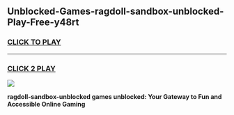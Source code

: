 
## Unblocked-Games-ragdoll-sandbox-unblocked-Play-Free-y48rt
<h3>
<a href="https://premium76.site?title=ragdoll-sandbox-unblocked&ref=20M">CLICK TO PLAY</a></h3>
<hr>

<h3>
<a href="https://premium76.site?title=ragdoll-sandbox-unblocked&ref=20M">CLICK 2 PLAY</a>
  
</h3>

<a href="https://premium76.site?title=ragdoll-sandbox-unblocked&ref=19M"><img src="https://clearcache.store/games.png"></a>


**ragdoll-sandbox-unblocked games unblocked: Your Gateway to Fun and Accessible Online Gaming**

